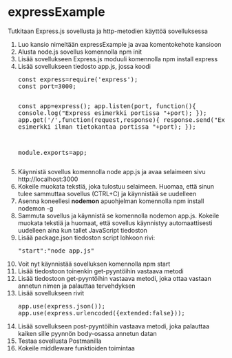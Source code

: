 # expressExample

Tutkitaan Express.js sovellusta ja http-metodien käyttöä sovelluksessa

<ol>
<li>Luo kansio nimeltään expressExample ja avaa komentokehote kansioon</li>
<li>Alusta node.js sovellus komennolla npm init</li>
<li>Lisää sovellukseen Express.js moduuli komennolla npm install express</li>
<li>Lisää sovellukseen tiedosto app.js, jossa koodi 
<pre>
const express=require('express');
const port=3000;

const app=express();
app.listen(port, function(){
    console.log("Express esimerkki portissa "+port);
});
app.get('/',function(request,response){
    response.send("Express API esimerkki ilman tietokantaa portissa "+port);
});

module.exports=app;
</pre>
</li>
<li>Käynnistä sovellus komennolla node app.js ja avaa selaimeen sivu http://localhost:3000</li>
<li>Kokeile muokata tekstiä, joka tulostuu selaimeen. Huomaa, että sinun tulee sammuttaa sovellus (CTRL+C) ja käynnistää se uudelleen</li>
<li>Asenna koneellesi <b>nodemon</b> apuohjelman komennolla npm install nodemon -g </li>
<li>Sammuta sovellus ja käynnistä se komennolla nodemon app.js. Kokeile muokata tekstiä ja huomaat, että sovellus käynnistyy automaattisesti uudelleen aina kun tallet JavaScript tiedoston</li>
<li>Lisää package.json tiedoston script lohkoon rivi: 
<pre>
"start":"node app.js"
</pre>
</li>
<li>Voit nyt käynnistää sovelluksen komennolla npm start</li>
<li>Lisää tiedostoon toinenkin get-pyyntöihin vastaava metodi</li>
<li>Lisää tiedostoon get-pyyntöihin vastaava metodi, joka ottaa vastaan annetun nimen ja palauttaa tervehdyksen</li>
<li>Lisää sovellukseen rivit 
<pre>
app.use(express.json());
app.use(express.urlencoded({extended:false}));
</pre>
</li>
<li>Lisää sovellukseen post-pyyntöihin vastaava metodi, joka palauttaa kaiken sille pyynnön body-osassa annetun datan</li>
<li>Testaa sovellusta Postmanilla</li>
<li>Kokeile middleware funktioiden toimintaa</li>
</ol>
